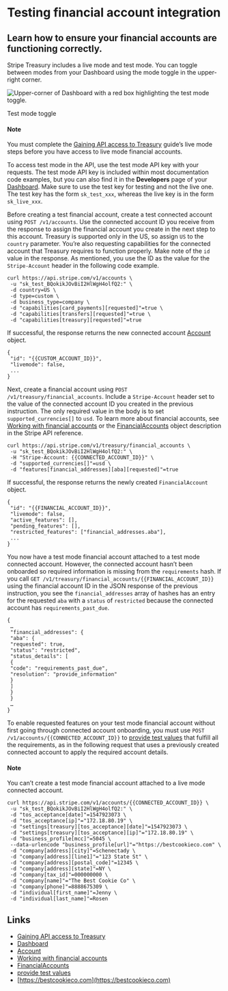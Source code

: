 # Testing financial account integration

## Learn how to ensure your financial accounts are functioning correctly.

Stripe Treasury includes a live mode and test mode. You can toggle between modes
from your Dashboard using the mode toggle in the upper-right corner.

![Upper-corner of Dashboard with a red box highlighting the test mode
toggle.](https://b.stripecdn.com/docs-statics-srv/assets/test-mode.13546c94012a516a6d6069120f064c99.png)

Test mode toggle

#### Note

You must complete the [Gaining API access to
Treasury](https://docs.stripe.com/treasury/access) guide’s live mode steps
before you have access to live mode financial accounts.

To access test mode in the API, use the test mode API key with your requests.
The test mode API key is included within most documentation code examples, but
you can also find it in the **Developers** page of your
[Dashboard](https://dashboard.stripe.com/test/apikeys). Make sure to use the
test key for testing and not the live one. The test key has the form
`sk_test_xxx`, whereas the live key is in the form `sk_live_xxx`.

Before creating a test financial account, create a test connected account using
`POST /v1/accounts`. Use the connected account ID you receive from the response
to assign the financial account you create in the next step to this account.
Treasury is supported only in the US, so assign `US` to the `country` parameter.
You’re also requesting capabilities for the connected account that Treasury
requires to function properly. Make note of the `id` value in the response. As
mentioned, you use the ID as the value for the `Stripe-Account` header in the
following code example.

```
curl https://api.stripe.com/v1/accounts \
 -u "sk_test_BQokikJOvBiI2HlWgH4olfQ2:" \
 -d country=US \
 -d type=custom \
 -d business_type=company \
 -d "capabilities[card_payments][requested]"=true \
 -d "capabilities[transfers][requested]"=true \
 -d "capabilities[treasury][requested]"=true
```

If successful, the response returns the new connected account
[Account](https://docs.stripe.com/api/accounts) object.

```
{
 "id": "{{CUSTOM_ACCOUNT_ID}}",
 "livemode": false,
 ...
}
```

Next, create a financial account using `POST /v1/treasury/financial_accounts`.
Include a `Stripe-Account` header set to the value of the connected account ID
you created in the previous instruction. The only required value in the body is
to set `supported_currencies[]` to `usd`. To learn more about financial
accounts, see [Working with financial
accounts](https://docs.stripe.com/treasury/account-management/financial-accounts)
or the
[FinancialAccounts](https://docs.stripe.com/api/treasury/financial_accounts)
object description in the Stripe API reference.

```
curl https://api.stripe.com/v1/treasury/financial_accounts \
 -u "sk_test_BQokikJOvBiI2HlWgH4olfQ2:" \
 -H "Stripe-Account: {{CONNECTED_ACCOUNT_ID}}" \
 -d "supported_currencies[]"=usd \
 -d "features[financial_addresses][aba][requested]"=true
```

If successful, the response returns the newly created `FinancialAccount` object.

```
{
 "id": "{{FINANCIAL_ACCOUNT_ID}}",
 "livemode": false,
 "active_features": [],
 "pending_features": [],
 "restricted_features": ["financial_addresses.aba"],
 ...
}
```

You now have a test mode financial account attached to a test mode connected
account. However, the connected account hasn’t been onboarded so required
information is missing from the `requirements` hash. If you call `GET
/v1/treasury/financial_accounts/{{FINANCIAL_ACCOUNT_ID}}` using the financial
account ID in the JSON response of the previous instruction, you see the
`financial_addresses` array of hashes has an entry for the requested `aba` with
a `status` of `restricted` because the connected account has
`requirements_past_due`.

```
{
 …
 "financial_addresses": {
 "aba": {
 "requested": true,
 "status": "restricted",
 "status_details": [
 {
 "code": "requirements_past_due",
 "resolution": "provide_information"
 }
 ]
 }
 }
 …
}
```

To enable requested features on your test mode financial account without first
going through connected account onboarding, you must use `POST
/v1/accounts/{{CONNECTED_ACCOUNT_ID}}` to [provide test
values](https://docs.stripe.com/connect/testing-verification) that fulfill all
the requirements, as in the following request that uses a previously created
connected account to apply the required account details.

#### Note

You can’t create a test mode financial account attached to a live mode connected
account.

```
curl https://api.stripe.com/v1/accounts/{{CONNECTED_ACCOUNT_ID}} \
 -u "sk_test_BQokikJOvBiI2HlWgH4olfQ2:" \
 -d "tos_acceptance[date]"=1547923073 \
 -d "tos_acceptance[ip]"="172.18.80.19" \
 -d "settings[treasury][tos_acceptance][date]"=1547923073 \
 -d "settings[treasury][tos_acceptance][ip]"="172.18.80.19" \
 -d "business_profile[mcc]"=5045 \
 --data-urlencode "business_profile[url]"="https://bestcookieco.com" \
 -d "company[address][city]"=Schenectady \
 -d "company[address][line1]"="123 State St" \
 -d "company[address][postal_code]"=12345 \
 -d "company[address][state]"=NY \
 -d "company[tax_id]"=000000000 \
 -d "company[name]"="The Best Cookie Co" \
 -d "company[phone]"=8888675309 \
 -d "individual[first_name]"=Jenny \
 -d "individual[last_name]"=Rosen
```

## Links

- [Gaining API access to Treasury](https://docs.stripe.com/treasury/access)
- [Dashboard](https://dashboard.stripe.com/test/apikeys)
- [Account](https://docs.stripe.com/api/accounts)
- [Working with financial
accounts](https://docs.stripe.com/treasury/account-management/financial-accounts)
- [FinancialAccounts](https://docs.stripe.com/api/treasury/financial_accounts)
- [provide test values](https://docs.stripe.com/connect/testing-verification)
- [https://bestcookieco.com](https://bestcookieco.com)